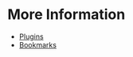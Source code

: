 More Information
==========

- [Plugins](https://github.com/philosowaffle/NewDeviceSetup/blob/master/Mac/Chrome/Plugins.md)
- [Bookmarks](https://github.com/philosowaffle/NewDeviceSetup/blob/master/Mac/Chrome/Bookmarks)